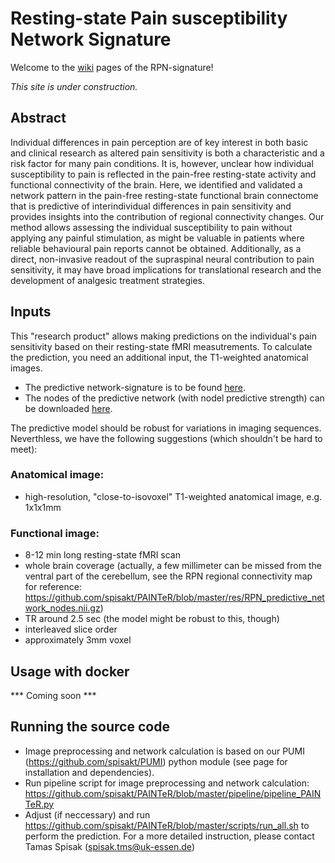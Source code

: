 # Resting-state Pain susceptibility Network Signature

Welcome to the [wiki](https://spisakt.github.io/PAINTeR/) pages of the RPN-signature!

_This site is under construction._

## Abstract
Individual differences in pain perception are of key interest in both basic and clinical research as altered pain sensitivity is both a characteristic and a risk factor for many pain conditions. It is, however, unclear how individual susceptibility to pain is reflected in the pain-free resting-state activity and functional connectivity of the brain. Here, we identified and validated a network pattern in the pain-free resting-state functional brain connectome that is predictive of interindividual differences in pain sensitivity and provides insights into the contribution of regional connectivity changes. Our method allows assessing the individual susceptibility to pain without applying any painful stimulation, as might be valuable in patients where reliable behavioural pain reports cannot be obtained. Additionally, as a direct, non-invasive readout of the supraspinal neural contribution to pain sensitivity, it may have broad implications for translational research and the development of analgesic treatment strategies.

## Inputs

This "research product" allows making predictions on the individual's pain sensitivity based on their resting-state fMRI measutrements. To calculate the prediction, you need an additional input, the T1-weighted anatomical images.
- The predictive network-signature is to be found [here](https://github.com/spisakt/PAINTeR/blob/master/res/predictive_connections.csv).
- The nodes of the predictive network (with nodel predictive strength) can be downloaded [here](https://github.com/spisakt/PAINTeR/blob/master/res/RPN_predictive_network_nodes.nii.gz).

The predictive model should be robust for variations in imaging sequences. Neverthless, we have the following suggestions (which shouldn't be hard to meet):

### Anatomical image:
- high-resolution, "close-to-isovoxel" T1-weighted anatomical image, e.g. 1x1x1mm

### Functional image:
- 8-12 min long resting-state fMRI scan
- whole brain coverage (actually, a few millimeter can be missed from the ventral part of the cerebellum, see the RPN regional connectivity map for reference: https://github.com/spisakt/PAINTeR/blob/master/res/RPN_predictive_network_nodes.nii.gz)
- TR around 2.5 sec (the model might be robust to this, though)
- interleaved slice order
- approximately 3mm voxel

## Usage with docker

*** Coming soon ***

## Running the source code

- Image preprocessing and network calculation is based on our PUMI (https://github.com/spisakt/PUMI) python module (see page for installation and dependencies).
- Run pipeline script for image preprocessing and network calculation: https://github.com/spisakt/PAINTeR/blob/master/pipeline/pipeline_PAINTeR.py
- Adjust (if neccessary) and run https://github.com/spisakt/PAINTeR/blob/master/scripts/run_all.sh to perform the prediction.
For a more detailed instruction, please contact Tamas Spisak (spisak.tms@uk-essen.de)

